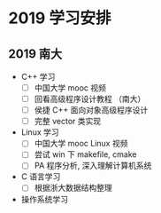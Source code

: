 # 2019 学习安排

## 2019 南大

* C++ 学习
  * [ ] 中国大学 mooc 视频
  * [ ] 回看高级程序设计教程 （南大）
  * [ ] 侯捷 C++ 面向对象高级程序设计
  * [ ] 完整 vector 类实现
* Linux 学习
  * [ ] 中国大学 mooc Linux 视频
  * [ ] 尝试 win 下 makefile, cmake
  * [ ] PA 程序分析, 深入理解计算机系统
* C 语言学习
  * [ ] 根据浙大数据结构整理
* 操作系统学习